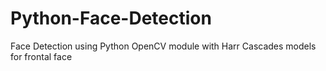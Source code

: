 # Python-Face-Detection
Face Detection using Python OpenCV module with Harr Cascades models for frontal face
